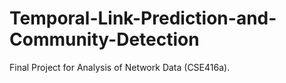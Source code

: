 # Temporal-Link-Prediction-and-Community-Detection
Final Project for Analysis of Network Data (CSE416a). 
